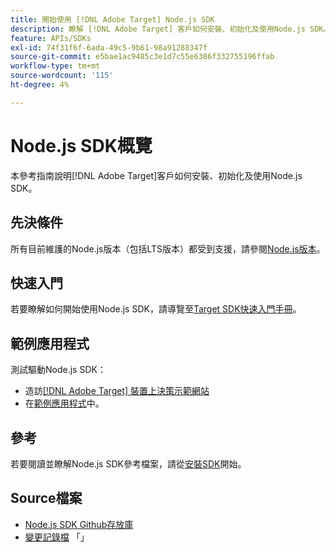 ```yaml
---
title: 開始使用 [!DNL Adobe Target] Node.js SDK
description: 瞭解 [!DNL Adobe Target] 客戶如何安裝、初始化及使用Node.js SDK。
feature: APIs/SDKs
exl-id: 74f31f6f-6ada-49c5-9b61-98a91288347f
source-git-commit: e5bae1ac9485c3e1d7c55e6386f332755196ffab
workflow-type: tm+mt
source-wordcount: '115'
ht-degree: 4%

---
```


# Node.js SDK概覽

本參考指南說明[!DNL Adobe Target]客戶如何安裝、初始化及使用Node.js SDK。

## 先決條件

所有目前維護的Node.js版本（包括LTS版本）都受到支援，請參閱[Node.js版本](https://en.wikipedia.org/wiki/Node.js#Releases)。

## 快速入門

若要瞭解如何開始使用Node.js SDK，請導覽至[Target SDK快速入門手冊](../sdk-guides/getting-started/getting-started.md)。

## 範例應用程式

測試驅動Node.js SDK：

* 造訪[[!DNL Adobe Target] 裝置上決策示範網站](https://github.com/adobe/on-device-decisioning-demo-site)
* 在[範例應用程式](../sdk-guides/sample-apps/sample-apps.md)中。

## 參考

若要閱讀並瞭解Node.js SDK參考檔案，請從[安裝SDK](install-sdk.md)開始。

## Source檔案

* [Node.js SDK Github存放庫](https://github.com/adobe/target-nodejs-sdk)
* [變更記錄檔](https://github.com/adobe/target-nodejs-sdk/blob/main/CHANGELOG.md)
「&#x200B;&#x200B;」
